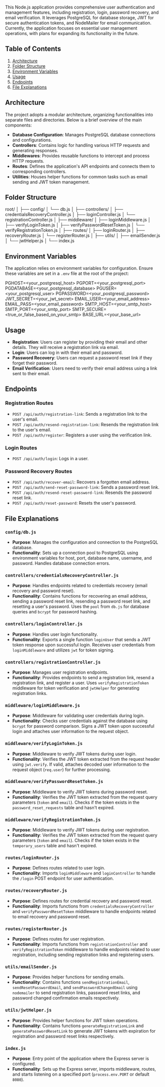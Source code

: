 
This Node.js application provides comprehensive user authentication and management features, including registration, login, password recovery, and email verification. It leverages PostgreSQL for database storage, JWT for secure authentication tokens, and NodeMailer for email communication. Currently, the application focuses on essential user management operations, with plans for expanding its functionality in the future.

## Table of Contents

1. [Architecture](#architecture)
2. [Folder Structure](#folder-structure)
3. [Environment Variables](#environment-variables)
5. [Usage](#usage)
6. [Endpoints](#endpoints)
7. [File Explanations](#file-explanations)

## Architecture

The project adopts a modular architecture, organizing functionalities into separate files and directories. Below is a brief overview of the main components:

- **Database Configuration**: Manages PostgreSQL database connections and configurations.
- **Controllers**: Contains logic for handling various HTTP requests and generating responses.
- **Middlewares**: Provides reusable functions to intercept and process HTTP requests.
- **Routes**: Defines the application's API endpoints and connects them to corresponding controllers.
- **Utilities**: Houses helper functions for common tasks such as email sending and JWT token management.

## Folder Structure

root/ 
│
├── config/ 
│ └── db.js 
│ ├── controllers/ 
│ ├── credentialsRecoveryController.js 
│ ├── loginController.js 
│ └── registrationController.js 
│ ├── middleware/ 
│ ├── loginMiddleware.js 
│ ├── verifyLoginToken.js 
│ ├── verifyPasswordResetToken.js 
│ └── verifyRegistrationToken.js 
│ ├── routes/ 
│ ├── loginRouter.js 
│ ├── recoveryRouter.js 
│ └── registerRouter.js 
│ ├── utils/ 
│ ├── emailSender.js 
│ └── jwtHelper.js 
│ └── index.js

## Environment Variables

The application relies on environment variables for configuration. Ensure these variables are set in a `.env` file at the root of the project:

PGHOST=<your_postgresql_host>
PGPORT=<your_postgresql_port>
PGDATABASE=<your_postgresql_database>
PGUSER=<your_postgresql_user>
PGPASSWORD=<your_postgresql_password>
JWT_SECRET=<your_jwt_secret>
EMAIL_USER=<your_email_address>
EMAIL_PASS=<your_email_password>
SMTP_HOST=<your_smtp_host>
SMTP_PORT=<your_smtp_port>
SMTP_SECURE=<true_or_false_based_on_your_smtp>
BASE_URL=<your_base_url>

## Usage

- **Registration**: Users can register by providing their email and other details. They will receive a registration link via email.
- **Login**: Users can log in with their email and password.
- **Password Recovery**: Users can request a password reset link if they forget their password.
- **Email Verification**: Users need to verify their email address using a link sent to their email.

## Endpoints

### Registration Routes

- `POST /api/auth/registration-link`: Sends a registration link to the user's email.
- `POST /api/auth/resend-registration-link`: Resends the registration link to the user's email.
- `POST /api/auth/register`: Registers a user using the verification link.

### Login Routes

- `POST /api/auth/login`: Logs in a user.

### Password Recovery Routes

- `POST /api/auth/recover-email`: Recovers a forgotten email address.
- `POST /api/auth/send-reset-password-link`: Sends a password reset link.
- `POST /api/auth/resend-reset-password-link`: Resends the password reset link.
- `POST /api/auth/reset-password`: Resets the user's password.

## File Explanations

### `config/db.js`

- **Purpose**: Manages the configuration and connection to the PostgreSQL database.
- **Functionality**: Sets up a connection pool to PostgreSQL using environment variables for host, port, database name, username, and password. Handles database connection errors.

### `controllers/credentialsRecoveryController.js`

- **Purpose**: Handles endpoints related to credentials recovery (email recovery and password reset).
- **Functionality**: Contains functions for recovering an email address, sending a password reset link, resending a password reset link, and resetting a user's password. Uses the `pool` from `db.js` for database queries and `bcrypt` for password hashing.

### `controllers/loginController.js`

- **Purpose**: Handles user login functionality.
- **Functionality**: Exports a single function `loginUser` that sends a JWT token response upon successful login. Receives user credentials from `loginMiddleware` and utilizes `jwt` for token signing.

### `controllers/registrationController.js`

- **Purpose**: Manages user registration endpoints.
- **Functionality**: Provides endpoints to send a registration link, resend a registration link, and register a user. Uses `verifyRegistrationToken` middleware for token verification and `jwtHelper` for generating registration links.

### `middleware/loginMiddleware.js`

- **Purpose**: Middleware for validating user credentials during login.
- **Functionality**: Checks user credentials against the database using `bcrypt` for password comparison. Signs a JWT token upon successful login and attaches user information to the request object.

### `middleware/verifyLoginToken.js`

- **Purpose**: Middleware to verify JWT tokens during user login.
- **Functionality**: Verifies the JWT token extracted from the request header using `jwt.verify`. If valid, attaches decoded user information to the request object (`req.user`) for further processing.

### `middleware/verifyPasswordResetToken.js`

- **Purpose**: Middleware to verify JWT tokens during password reset.
- **Functionality**: Verifies the JWT token extracted from the request query parameters (`token` and `email`). Checks if the token exists in the `password_reset_requests` table and hasn't expired.

### `middleware/verifyRegistrationToken.js`

- **Purpose**: Middleware to verify JWT tokens during user registration.
- **Functionality**: Verifies the JWT token extracted from the request query parameters (`token` and `email`). Checks if the token exists in the `temporary_users` table and hasn't expired.

### `routes/loginRouter.js`

- **Purpose**: Defines routes related to user login.
- **Functionality**: Imports `loginMiddleware` and `loginController` to handle the `/login` POST endpoint for user authentication.

### `routes/recoveryRouter.js`

- **Purpose**: Defines routes for credential recovery and password reset.
- **Functionality**: Imports functions from `credentialsRecoveryController` and `verifyPasswordResetToken` middleware to handle endpoints related to email recovery and password reset.

### `routes/registerRouter.js`

- **Purpose**: Defines routes for user registration.
- **Functionality**: Imports functions from `registrationController` and `verifyRegistrationToken` middleware to handle endpoints related to user registration, including sending registration links and registering users.

### `utils/emailSender.js`

- **Purpose**: Provides helper functions for sending emails.
- **Functionality**: Contains functions `sendRegistrationEmail`, `sendResetPasswordEmail`, and `sendPasswordChangedEmail` using `nodemailer` to send registration links, password reset links, and password changed confirmation emails respectively.

### `utils/jwtHelper.js`

- **Purpose**: Provides helper functions for JWT token operations.
- **Functionality**: Contains functions `generateRegistrationLink` and `generatePasswordResetLink` to generate JWT tokens with expiration for registration and password reset links respectively.

### `index.js`

- **Purpose**: Entry point of the application where the Express server is configured.
- **Functionality**: Sets up the Express server, imports middleware, routes, and starts listening on a specified port (`process.env.PORT` or default `8080`).

